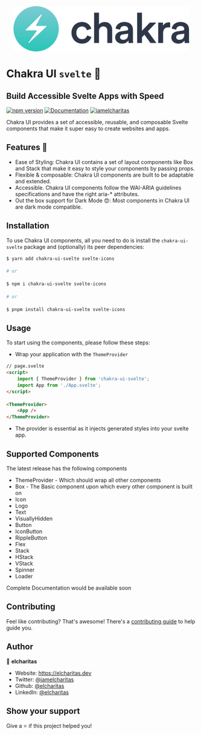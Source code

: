 <div align="center">
    <img src="./static/logo-light.svg" style="max-height: 120px" />
</div>

# Chakra UI `svelte` 👋

## Build Accessible Svelte Apps with Speed

[![npm version](https://badge.fury.io/js/chakra-ui-svelte.svg)](https://www.npmjs.com/package/chakra-ui-svelte)
[![Documentation](https://img.shields.io/badge/documentation-yes-brightgreen.svg)](#)
[![iamelcharitas](https://img.shields.io/twitter/follow/iamelcharitas.svg?style=)](https://twitter.com/iamelcharitas)

Chakra UI provides a set of accessible, reusable, and composable Svelte components that make it super easy to create websites and apps.

## Features 🚀

- Ease of Styling: Chakra UI contains a set of layout components like Box and Stack that make it easy to style your components by passing props.
- Flexible & composable: Chakra UI components are built to be adaptable and extended.
- Accessible. Chakra UI components follow the WAI-ARIA guidelines specifications and have the right aria-\* attributes.
- Out the box support for Dark Mode 😍: Most components in Chakra UI are dark mode compatible.

## Installation

To use Chakra UI components, all you need to do is install the `chakra-ui-svelte` package and (optionally) its peer dependencies:

```sh
$ yarn add chakra-ui-svelte svelte-icons

# or

$ npm i chakra-ui-svelte svelte-icons

# or

$ pnpm install chakra-ui-svelte svelte-icons
```

## Usage

To start using the components, please follow these steps:

- Wrap your application with the `ThemeProvider`

```html
// page.svelte
<script>
	import { ThemeProvider } from 'chakra-ui-svelte';
	import App from './App.svelte';
</script>

<ThemeProvider>
	<App />
</ThemeProvider>
```

- The provider is essential as it injects generated styles into your svelte app.

## Supported Components

The latest release has the following components

- ThemeProvider - Which should wrap all other components
- Box - The Basic component upon which every other component is built on
- Icon
- Logo
- Text
- VisuallyHidden
- Button
- IconButton
- RippleButton
- Flex
- Stack
- HStack
- VStack
- Spinner
- Loader

Complete Documentation would be available soon

## Contributing

Feel like contributing? That's awesome! There's a [contributing guide](./CONTRIBUTING.md) to help guide you.

## Author

👤 **elcharitas**

- Website: https://elcharitas.dev
- Twitter: [@iamelcharitas](https://twitter.com/iamelcharitas)
- Github: [@elcharitas](https://github.com/elcharitas)
- LinkedIn: [@elcharitas](https://linkedin.com/in/elcharitas)

## Show your support

Give a ⭐️ if this project helped you!
